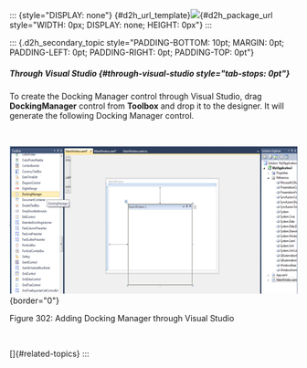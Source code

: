 ::: {style="DISPLAY: none"}
[](ms-xhelp:///?Id=d2h_url_template){#d2h_url_template}![](!package_url!){#d2h_package_url style="WIDTH: 0px; DISPLAY: none; HEIGHT: 0px"}
:::

::: {.d2h_secondary_topic style="PADDING-BOTTOM: 10pt; MARGIN: 0pt; PADDING-LEFT: 0pt; PADDING-RIGHT: 0pt; PADDING-TOP: 0pt"}
##### Through Visual Studio {#through-visual-studio style="tab-stops: 0pt"}

To create the Docking Manager control through Visual Studio, drag **DockingManager** control from **Toolbox** and drop it to the designer. It will generate the following Docking Manager control.

 

![](ImagesExt/image30_280.png){border="0"}

Figure 302: Adding Docking Manager through Visual Studio

 

[]{#related-topics}
:::
